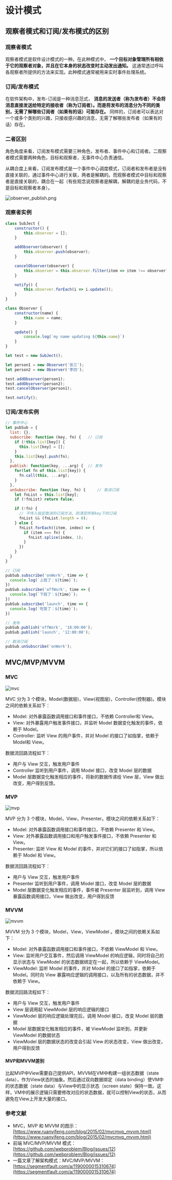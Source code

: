 # 设计模式

## 观察者模式和订阅/发布模式的区别

### 观察者模式

观察者模式是软件设计模式的一种。在此种模式中， **一个目标对象管理所有相依于它的观察者对象，并且在它本身的状态改变时主动发出通知。** 这通常透过呼叫各观察者所提供的方法来实现。此种模式通常被用来实时事件处理系统。

### 订阅/发布模式

在软件架构中，发布-订阅是一种消息范式， **消息的发送者（称为发布者）不会将消息直接发送给特定的接收者（称为订阅者）。而是将发布的消息分为不同的类别，无需了解哪些订阅者（如果有的话）可能存在。**
同样的，订阅者可以表达对一个或多个类别的兴趣，只接收感兴趣的消息，无需了解哪些发布者（如果有的话）存在。

### 二者区别

角色角度来看，订阅发布模式需要三种角色，发布者、事件中心和订阅者。二观察者模式需要两种角色，目标和观察者，无事件中心负责通信。

从耦合度上来看，订阅发布模式是一个事件中心调度模式，订阅者和发布者是没有直接关联的，通过事件中心进行关联，两者是解耦的。而观察者模式中目标和观察者是直接关联的，耦合在一起（有些观念说观察者是解耦，解耦的是业务代码，不是目标和观察者本身）。

![observer_publish.png](https://s2.loli.net/2022/01/19/W6MlNpGkyBVfFJT.jpg)

### 观察者实例

```js
class SubJect {
	constructor() {
		this.observer = [];
	}

	addObserver(observer) {
		this.observer.push(observer);
	}

	cancelObserver(observer) {
		this.observer = this.observer.filter(item => item !== observer);
	}

	notify() {
		this.observer.forEach(i => i.update());
	}
}

class Observer {
	constructor(name) {
		this.name = name;
	}

	update() {
		console.log(`my name updating ${this.name}`)
	}
}

let test = new SubJect();

let person1 = new Observer('张三');
let person2 = new Observer('李四');

test.addObserver(person1);
test.addObserver(person2);
test.cancelObserver(person1);

test.notify();
```

### 订阅/发布实例

```js
// 事件中心
let pubSub = {
  list: {},
  subscribe: function (key, fn) {   // 订阅
    if (!this.list[key]) {
      this.list[key] = [];
    }
    this.list[key].push(fn);
  },
  publish: function(key, ...arg) {  // 发布
    for(let fn of this.list[key]) {
      fn.call(this, ...arg);
    }
  },
  unSubscribe: function (key, fn) {     // 取消订阅
    let fnList = this.list[key];
    if (!fnList) return false;

    if (!fn) {
      // 不传入指定取消的订阅方法，则清空所有key下的订阅
      fnList && (fnList.length = 0);
    } else {
      fnList.forEach((item, index) => {
        if (item === fn) {
          fnList.splice(index, 1);
        }
      })
    }
  }
}

// 订阅
pubSub.subscribe('onWork', time => {
  console.log(`上班了：${time}`);
})
pubSub.subscribe('offWork', time => {
  console.log(`下班了：${time}`);
})
pubSub.subscribe('launch', time => {
  console.log(`吃饭了：${time}`);
})

// 发布
pubSub.publish('offWork', '18:00:00'); 
pubSub.publish('launch', '12:00:00');

// 取消订阅
pubSub.unSubscribe('onWork');
```

## MVC/MVP/MVVM

### MVC

![mvc](../.vuepress/public/images/mvc.png)

MVC 分为 3 个模块，Model(数据层)，View(视图层)，Controller(控制器)。模块之间的依赖关系如下：

- Model: 对外暴露函数调用接口和事件接口，不依赖 Controller和 View。
- View: 对外暴露用户触发事件接口，并监听 Model 数据变化触发的事件，依赖于 Model。
- Controller: 监听 View 的用户事件，并对 Model 的接口了如指掌，依赖于 Model和 View。

数据流回路流程如下：

- 用户与 View 交互，触发用户事件
- Controller 监听到用户事件，调用 Model 接口，改变 Model 层的数据
- Model 层数据变化触发相应的事件，将新的数据传递给 View 层，View 做出改变，用户得到反馈。

### MVP

![mvp](../.vuepress/public/images/mvp.png)

MVP 分为 3 个模块，Model，View，Presenter。模块之间的依赖关系如下：

- Model: 对外暴露函数调用接口和事件接口，不依赖 Presenter 和 View。
- View: 对外暴露函数调用接口和用户触发事件接口，不依赖 Presenter 和 View。
- Presenter: 监听 View 和 Model 的事件，并对它们的接口了如指掌，所以依赖于 Model 和 View。

数据流回路流程如下：

- 用户与 View 交互，触发用户事件
- Presenter 监听到用户事件，调用 Model 接口，改变 Model 层的数据
- Model 层数据变化触发相应的事件，事件被 Presenter 层监听到，调用 View 暴露函数调用接口，View 做出改变，用户得到反馈

### MVVM

![mvvm](../.vuepress/public/images/mvvm.png)

MVVM 分为 3 个模块，Model，View，ViewModel 。模块之间的依赖关系如下：

- Model: 对外暴露函数调用接口和事件接口，不依赖 ViewModel 和 View。
- View: 监听用户交互事件，然后调用 ViewModel 的响应逻辑，同时将自己的显示状态与 ViewModel 的状态数据绑定在一起，所以依赖于 ViewModel。
- ViewModel: 监听 Model 的事件，并对 Model 的接口了如指掌，依赖于 Model。同时向 View 暴露响应逻辑的调用接口，以及所有的状态数据，并不依赖于 View。

数据流回路流程如下：

- 用户与 View 交互，触发用户事件
- View 层调用起 ViewModel 层的响应逻辑的接口
- ViewModel 层的响应逻辑处理完后，调用 Model 接口，改变 Model 层的数据
- Model 层数据变化触发相应的事件，被 ViewModel 监听到，并更新 ViewModel 的数据状态
- ViewModel 层的数据状态的改变会引起 View 的状态改变，View 做出改变，用户得到反馈

#### MVP和MVVM差别

比起MVP中View需要自己提供API，MVVM在VM中构建一组状态数据（state data），作为View状态的抽象。然后通过双向数据绑定（data binding）使VM中的状态数据（state data）与View中的显示状态（screen state）保持一致。这样，VM中的展示逻辑只需要修改对应的状态数据，就可以控制View的状态，从而避免在View上开发大量的接口。

### 参考文献

- MVC，MVP 和 MVVM 的图示：[https://www.ruanyifeng.com/blog/2015/02/mvcmvp_mvvm.html](https://www.ruanyifeng.com/blog/2015/02/mvcmvp_mvvm.html)
- 前端 MVC/MVP/MVVM 模式：[https://github.com/webproblem/Blog/issues/12](https://github.com/webproblem/Blog/issues/12)
- 一篇文章了解架构模式：MVC/MVP/MVVM：[https://segmentfault.com/a/1190000015310674](https://segmentfault.com/a/1190000015310674)
